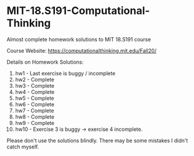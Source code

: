 # MIT-18.S191-Computational-Thinking
Almost complete homework solutions to MIT 18.S191 course

Course Website: https://computationalthinking.mit.edu/Fall20/

Details on Homework Solutions:
1. hw1 - Last exercise is buggy / incomplete
2. hw2 - Complete
3. hw3 - Complete
4. hw4 - Complete
5. hw5 - Complete
6. hw6 - Complete
7. hw7 - Complete
8. hw8 - Complete
9. hw9 - Complete
10. hw10 - Exercise 3 is buggy -> exercise 4 incomplete.

Please don't use the solutions blindly. There may be some mistakes I didn't catch myself.
